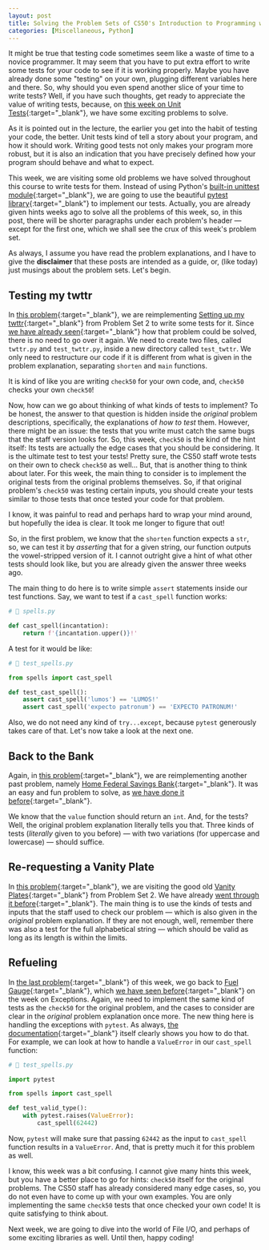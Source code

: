```yaml
---
layout: post
title: Solving the Problem Sets of CS50's Introduction to Programming with Python — One at a Time&#58; Problem Set 5
categories: [Miscellaneous, Python]
---
```


It might be true that testing code sometimes seem like a waste of time to a novice programmer. It may seem that you have to put extra effort to write some tests for your code to see if it is working properly. Maybe you have already done some "testing" on your own, plugging different variables here and there. So, why should you even spend another slice of your time to write tests? Well, if you have such thoughts, get ready to appreciate the value of writing tests, because, on [this week on Unit Tests](https://cs50.harvard.edu/python/2022/weeks/5/){:target="_blank"}, we have some exciting problems to solve. 

As it is pointed out in the lecture, the earlier you get into the habit of testing your code, the better. Unit tests kind of tell a story about your program, and how it should work. Writing good tests not only makes your program more robust, but it is also an indication that you have precisely defined how your program should behave and what to expect. 

This week, we are visiting some old problems we have solved throughout this course to write tests for them. Instead of using Python's [built-in unittest module](https://docs.python.org/3/library/unittest.html){:target="_blank"}, we are going to use the beautiful [pytest library](https://docs.pytest.org/){:target="_blank"} to implement our tests. Actually, you are already given hints weeks ago to solve all the problems of this week, so, in this post, there will be shorter paragraphs under each problem's header — except for the first one, which we shall see the crux of this week's problem set. 

As always, I assume you have read the problem explanations, and I have to give the **disclaimer** that these posts are intended as a guide, or, (like today) just musings about the problem sets. Let's begin.

## Testing my twttr
In [this problem](https://cs50.harvard.edu/python/2022/psets/5/test_twttr/){:target="_blank"}, we are reimplementing [Setting up my twttr](https://cs50.harvard.edu/python/2022/psets/2/twttr/){:target="_blank"} from Problem Set 2 to write some tests for it. Since [we have already seen](https://rivea0.github.io/blog/solving-the-problem-sets-of-cs50s-introduction-to-programming-with-python-problem-set-2/){:target="_blank"} how that problem could be solved, there is no need to go over it again. We need to create two files, called `twttr.py` and `test_twttr.py`, inside a new directory called `test_twttr`. 
We only need to restructure our code if it is different from what is given in the problem explanation, separating `shorten` and `main` functions. 

It is kind of like you are writing `check50` for your own code, and, `check50` checks your own `check50`!

Now, how can we go about thinking of what kinds of tests to implement? To be honest, the answer to that question is hidden inside the _original_ problem descriptions, specifically, the explanations of _how to test_ them. However, there might be an issue: the tests that you write must catch the same bugs that the staff version looks for. So, this week, `check50` is the kind of the hint itself: Its tests are actually the edge cases that you should be considering. It is the ultimate test to test your tests! Pretty sure, the CS50 staff wrote tests on their own to check `check50` as well... But, that is another thing to think about later. For this week, the main thing to consider is to implement the original tests from the original problems themselves. So, if that original problem's `check50` was testing certain inputs, you should create your tests similar to those tests that once tested your code for that problem.

I know, it was painful to read and perhaps hard to wrap your mind around, but hopefully the idea is clear. It took me longer to figure that out!

So, in the first problem, we know that the `shorten` function expects a `str`, so, we can test it by _asserting_ that for a given string, our function outputs the vowel-stripped version of it. I cannot outright give a hint of what other tests should look like, but you are already given the answer three weeks ago. 

The main thing to do here is to write simple `assert` statements inside our test functions. Say, we want to test if a `cast_spell` function works:

```python
# 📁 spells.py

def cast_spell(incantation):
    return f'{incantation.upper()}!'
```

A test for it would be like:

```python
# 📁 test_spells.py

from spells import cast_spell

def test_cast_spell():
    assert cast_spell('lumos') == 'LUMOS!'
    assert cast_spell('expecto patronum') == 'EXPECTO PATRONUM!'
```

Also, we do not need any kind of `try...except`, because `pytest` generously takes care of that. Let's now take a look at the next one.

## Back to the Bank
Again, in [this problem](https://cs50.harvard.edu/python/2022/psets/5/test_bank/){:target="_blank"}, we are reimplementing another past problem, namely [Home Federal Savings Bank](https://cs50.harvard.edu/python/2022/psets/1/bank/){:target="_blank"}. It was an easy and fun problem to solve, as [we have done it before](https://rivea0.github.io/blog/solving-the-problem-sets-of-cs50s-introduction-to-programming-with-python-problem-set-1/){:target="_blank"}. 

We know that the `value` function should return an `int`. And, for the tests? Well, the original problem explanation literally tells you that. Three kinds of tests (_literally_ given to you before) — with two variations (for uppercase and lowercase) — should suffice. 

## Re-requesting a Vanity Plate
In [this problem](https://cs50.harvard.edu/python/2022/psets/5/test_plates/){:target="_blank"}, we are visiting the good old [Vanity Plates](https://cs50.harvard.edu/python/2022/psets/2/plates/){:target="_blank"} from Problem Set 2. We have already [went through it before](https://rivea0.github.io/blog/solving-the-problem-sets-of-cs50s-introduction-to-programming-with-python-problem-set-2/){:target="_blank"}. The main thing is to use the kinds of tests and inputs that the staff used to check our problem — which is also given in the _original_ problem explanation. If they are not enough, well, remember there was also a test for the full alphabetical string — which should be valid as long as its length is within the limits.

## Refueling
In [the last problem](https://cs50.harvard.edu/python/2022/psets/5/test_fuel/){:target="_blank"} of this week, we go back to [Fuel Gauge](https://cs50.harvard.edu/python/2022/psets/3/fuel/){:target="_blank"}, which [we have seen before](https://rivea0.github.io/blog/solving-the-problem-sets-of-cs50s-introduction-to-programming-with-python-problem-set-3/){:target="_blank"} on the week on Exceptions. Again, we need to implement the same kind of tests as the `check50` for the original problem, and the cases to consider are clear in the _original_ problem explanation once more. The new thing here is handling the exceptions with `pytest`. As always, [the documentation](https://docs.pytest.org/en/latest/how-to/assert.html#assertions-about-expected-exceptions){:target="_blank"} itself clearly shows you how to do that. For example, we can look at how to handle a `ValueError` in our `cast_spell` function:

```python
# 📁 test_spells.py

import pytest

from spells import cast_spell

def test_valid_type():
    with pytest.raises(ValueError):
        cast_spell(62442)
```

Now, `pytest` will make sure that passing `62442` as the input to `cast_spell` function results in a `ValueError`. And, that is pretty much it for this problem as well.

I know, this week was a bit confusing. I cannot give many hints this week, but you have a better place to go for hints: `check50` itself for the original problems. The CS50 staff has already considered many edge cases, so, you do not even have to come up with your own examples. You are only implementing the same `check50` tests that once checked your own code! It is quite satisfying to think about.

Next week, we are going to dive into the world of File I/O, and perhaps of some exciting libraries as well. Until then, happy coding!
